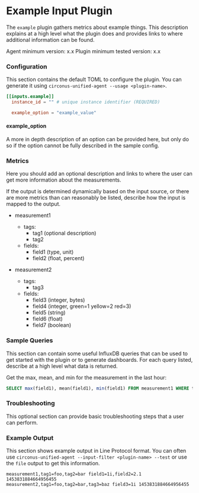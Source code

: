 # Example Input Plugin

The `example` plugin gathers metrics about example things.  This description
explains at a high level what the plugin does and provides links to where
additional information can be found.

Agent minimum version: x.x
Plugin minimum tested version: x.x

### Configuration

This section contains the default TOML to configure the plugin.  You can
generate it using `circonus-unified-agent --usage <plugin-name>`.

```toml
[[inputs.example]]
  instance_id = "" # unique instance identifier (REQUIRED)

  example_option = "example_value"
```

#### example_option

A more in depth description of an option can be provided here, but only do so
if the option cannot be fully described in the sample config.

### Metrics

Here you should add an optional description and links to where the user can
get more information about the measurements.

If the output is determined dynamically based on the input source, or there
are more metrics than can reasonably be listed, describe how the input is
mapped to the output.

- measurement1
    - tags:
        - tag1 (optional description)
        - tag2
    - fields:
        - field1 (type, unit)
        - field2 (float, percent)

- measurement2
    - tags:
        - tag3
    - fields:
        - field3 (integer, bytes)
        - field4 (integer, green=1 yellow=2 red=3)
        - field5 (string)
        - field6 (float)
        - field7 (boolean)

### Sample Queries

This section can contain some useful InfluxDB queries that can be used to get
started with the plugin or to generate dashboards.  For each query listed,
describe at a high level what data is returned.

Get the max, mean, and min for the measurement in the last hour:

```sql
SELECT max(field1), mean(field1), min(field1) FROM measurement1 WHERE tag1=bar AND time > now() - 1h GROUP BY tag
```

### Troubleshooting

This optional section can provide basic troubleshooting steps that a user can
perform.

### Example Output

This section shows example output in Line Protocol format.  You can often use
`circonus-unified-agent --input-filter <plugin-name> --test` or use the `file` output to get
this information.

```text
measurement1,tag1=foo,tag2=bar field1=1i,field2=2.1 1453831884664956455
measurement2,tag1=foo,tag2=bar,tag3=baz field3=1i 1453831884664956455
```
